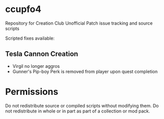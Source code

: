 # ccupfo4
Repository for Creation Club Unofficial Patch issue tracking and source scripts

Scripted fixes available:

## Tesla Cannon Creation
  * Virgil no longer aggros
  * Gunner's Pip-boy Perk is removed from player upon quest completion

# Permissions
Do not redistribute source or compiled scripts without modifying them. Do not redistribute in whole or in part as part of a collection or mod pack.
